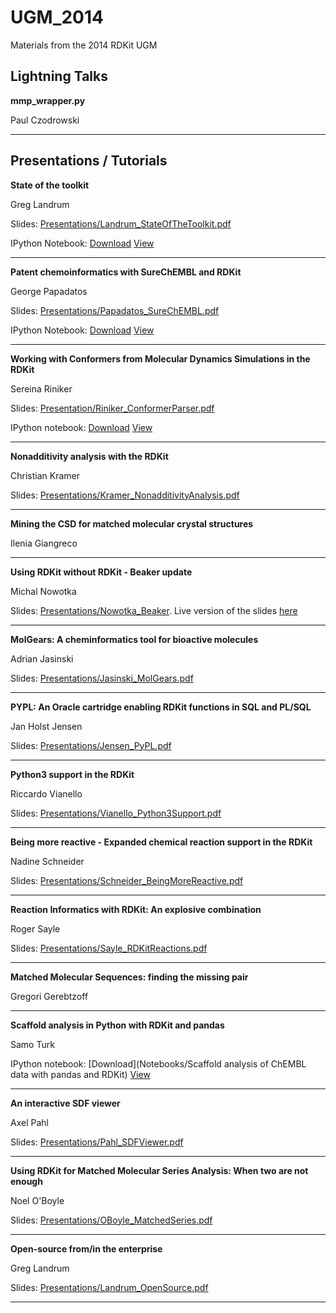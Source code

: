 UGM_2014
========

Materials from the 2014 RDKit UGM

Lightning Talks
---------------
**mmp_wrapper.py**

Paul Czodrowski
- - - - - - -


Presentations / Tutorials
-------------

**State of the toolkit**

Greg Landrum

Slides: [Presentations/Landrum_StateOfTheToolkit.pdf](Presentations/Landrum_StateOfTheToolkit.pdf)

IPython Notebook: [Download](Notebooks/Whats_new.ipynb) [View](http://nbviewer.ipython.org/urls/raw.github.com/rdkit/UGM_2014/master/Notebooks/Whats_new.ipynb)

- - - - - - -

**Patent chemoinformatics with SureChEMBL and RDKit**

George Papadatos

Slides: [Presentations/Papadatos_SureChEMBL.pdf](Presentations/Papadatos_SureChEMBL.pdf)

IPython Notebook: [Download](Notebooks/Vardenafil.ipynb) [View](http://nbviewer.ipython.org/urls/raw.github.com/rdkit/UGM_2014/master/Notebooks/Vardenafil.ipynb)

- - - - - - -

**Working with Conformers from Molecular Dynamics Simulations in the RDKit**

Sereina Riniker

Slides: [Presentation/Riniker_ConformerParser.pdf](Presentations/Riniker_ConformerParser.pdf)

IPython notebook: [Download](Notebooks/usage_confparser.ipynb) 
[View](http://nbviewer.ipython.org/github/rdkit/UGM_2014/blob/master/Notebooks/usage_confparser.ipynb) 



- - - - - - -

**Nonadditivity analysis with the RDKit**

Christian Kramer

Slides: [Presentations/Kramer_NonadditivityAnalysis.pdf](Presentations/Kramer_NonadditivityAnalysis.pdf)


- - - - - - -

**Mining the CSD for matched molecular crystal structures**

Ilenia Giangreco

- - - - - - -

**Using RDKit without RDKit - Beaker update**

Michal Nowotka 

Slides: [Presentations/Nowotka_Beaker](Presentations/Nowotka_Beaker). Live version of the slides [here](https://mnowotka.github.io/presentations/beaker_update/#/)

- - - - - - -

**MolGears: A cheminformatics tool for bioactive molecules**

Adrian Jasinski

Slides: [Presentations/Jasinski_MolGears.pdf](Presentations/Jasinski_MolGears.pdf)

- - - - - - -

**PYPL: An Oracle cartridge enabling RDKit functions in SQL and PL/SQL**

Jan Holst Jensen

Slides: [Presentations/Jensen_PyPL.pdf](Presentations/Jensen_PyPL.pdf)

- - - - - - -

**Python3 support in the RDKit**

Riccardo Vianello

Slides: [Presentations/Vianello_Python3Support.pdf](Presentations/Vianello_Python3Support.pdf)

- - - - - - -

**Being more reactive - Expanded chemical reaction support in the RDKit**

Nadine Schneider

Slides: [Presentations/Schneider_BeingMoreReactive.pdf](Presentations/Schneider_BeingMoreReactive.pdf)

- - - - - - -

**Reaction Informatics with RDKit: An explosive combination**

Roger Sayle

Slides: [Presentations/Sayle_RDKitReactions.pdf](Presentations/Sayle_RDKitReactions.pdf)

- - - - - - -

**Matched Molecular Sequences: finding the missing pair**

Gregori Gerebtzoff

- - - - - - -

**Scaffold analysis in Python with RDKit and pandas**

Samo Turk

IPython notebook: [Download](Notebooks/Scaffold analysis of ChEMBL data with pandas and RDKit) 
[View](http://nbviewer.ipython.org/github/rdkit/UGM_2014/blob/master/Notebooks/Scaffold%20analysis%20of%20ChEMBL%20data%20with%20pandas%20and%20RDKit/Scaffold%20analysis%20of%20ChEMBL%20data%20with%20pandas%20and%20RDKit%20-%20RDKit%20UGM2014.ipynb) 

- - - - - - -

**An interactive SDF viewer**

Axel Pahl

Slides: [Presentations/Pahl_SDFViewer.pdf](Presentations/Pahl_SDFViewer.pdf)

- - - - - - -

**Using RDKit for Matched Molecular Series Analysis: When two are not enough**

Noel O'Boyle

Slides: [Presentations/OBoyle_MatchedSeries.pdf](Presentations/OBoyle_MatchedSeries.pdf)

- - - - - - -

**Open-source from/in the enterprise**

Greg Landrum

Slides: [Presentations/Landrum_OpenSource.pdf](Presentations/Landrum_OpenSource.pdf)

- - - - - - -

